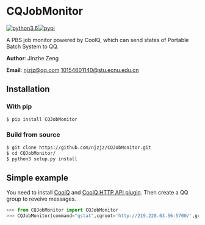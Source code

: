 # CQJobMonitor
[![python3.6](https://img.shields.io/badge/python-3.6-blue.svg)](https://badge.fury.io/py/CQJobMonitor)[![pypi](https://badge.fury.io/py/CQJobMonitor.svg)](https://badge.fury.io/py/ReacNetGenerator)

A PBS job monitor powered by CoolQ, which can send states of Portable Batch System to QQ.

**Author**: Jinzhe Zeng

**Email**: njzjz@qq.com 10154601140@stu.ecnu.edu.cn

## Installation
### With pip
```sh
$ pip install CQJobMonitor
```
### Build from source
```sh
$ git clone https://github.com/njzjz/CQJobMonitor.git
$ cd CQJobMonitor/
$ python3 setup.py install
```
## Simple example
You need to install [CoolQ](https://cqp.cc/) and [CoolQ HTTP API plugin](https://github.com/richardchien/coolq-http-api/). Then create a QQ group to reveive messages.
```python
>>> from CQJobMonitor import CQJobMonitor
>>> CQJobMonitor(command="qstat",cqroot='http://219.228.63.56:5700/',group_id=312676525,keywords=['jzzeng'],timeinterval=300).loopmonitor()
```
